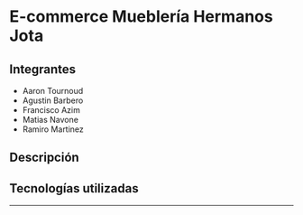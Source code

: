 # E-commerce Mueblería Hermanos Jota

## Integrantes
- Aaron Tournoud
- Agustin Barbero
- Francisco Azim
- Matias Navone
- Ramiro Martinez

## Descripción
  

## Tecnologías utilizadas


---